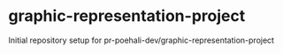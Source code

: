 # graphic-representation-project

Initial repository setup for pr-poehali-dev/graphic-representation-project